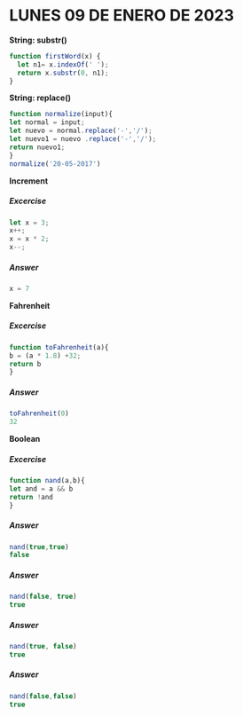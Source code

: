 # LUNES 09 DE ENERO DE 2023

**String: substr()**

```javascript
function firstWord(x) {
  let n1= x.indexOf(' ');
  return x.substr(0, n1);
}
```

**String: replace()**
```javascript
function normalize(input){
let normal = input;
let nuevo = normal.replace('-','/');
let nuevo1 = nuevo .replace('-','/');
return nuevo1;
}
normalize('20-05-2017')
```
**Increment**

##### Excercise
```javascript
let x = 3;
x++;
x = x * 2;
x--;
```
##### Answer
```javascript
x = 7
```

**Fahrenheit**

##### Excercise
```javascript
function toFahrenheit(a){
b = (a * 1.8) +32;
return b
}
```

##### Answer
```javascript
toFahrenheit(0)
32
```

**Boolean**
##### Excercise
```javascript
function nand(a,b){
let and = a && b
return !and
}
```

##### Answer
```javascript
nand(true,true)
false
```


##### Answer
```javascript
nand(false, true)
true
```


##### Answer
```javascript
nand(true, false)
true
```


##### Answer
```javascript
nand(false,false)
true
```